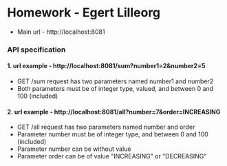 # Homework - Egert Lilleorg

* Main url - http://localhost:8081

### API specification

#### 1. url example - http://localhost:8081/sum?number1=2&number2=5

* GET /sum request has two parameters named number1 and number2
* Both parameters must be of integer type, valued, and between 0 and 100 (included)

#### 2. url example - http://localhost:8081/all?number=7&order=INCREASING

* GET /all request has two parameters named number and order
* Parameter number must be of integer type, and between 0 and 100 (included)
* Parameter number can be without value
* Parameter order can be of value "INCREASING" or "DECREASING"

